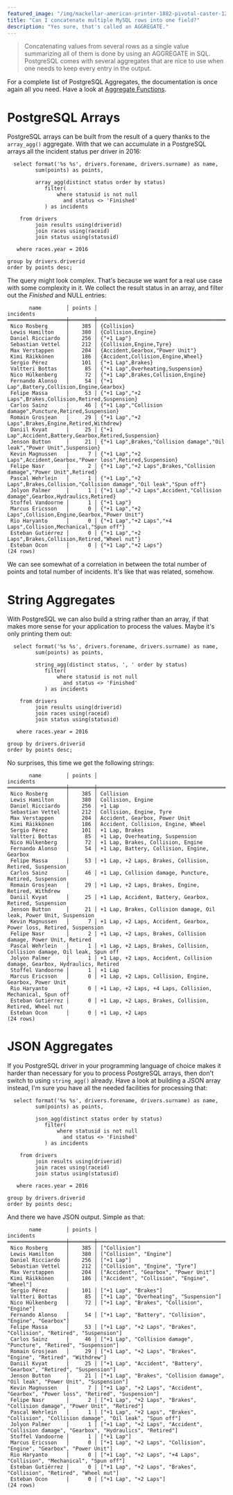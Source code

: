 ```yaml
---
featured_image: "/img/mackellar-american-printer-1882-pivotal-caster-1200rgb-2048x.jpg"
title: "Can I concatenate multiple MySQL rows into one field?"
description: "Yes sure, that's called an AGGREGATE."
---
```


> Concatenating values from several rows as a single value summarizing all
> of them is done by using an AGGREGATE in SQL. PostgreSQL comes with
> several aggregates that are nice to use when one needs to keep every entry
> in the output.

For a complete list of PostgreSQL Aggregates, the documentation is once
again all you need. Have a look at [Aggregate
Functions](https://www.postgresql.org/docs/current/static/functions-aggregate.html).

# PostgreSQL Arrays

PostgreSQL arrays can be built from the result of a query thanks to the
`array_agg()` aggregate. With that we can accumulate in a PostgreSQL arrays
all the incident status per driver in 2016:

~~~
  select format('%s %s', drivers.forename, drivers.surname) as name,
         sum(points) as points,
         
         array_agg(distinct status order by status)
            filter(
                where statusid is not null
                  and status <> 'Finished'
            ) as incidents
    
    from drivers
         join results using(driverid)
         join races using(raceid)
         join status using(statusid)
   
   where races.year = 2016

group by drivers.driverid
order by points desc;
~~~

The query might look complex. That's because we want for a real use case
with some complexity in it. We collect the result status in an array, and
filter out the *Finished* and NULL entries:

~~~
       name        │ points │                                   incidents                                    
═══════════════════╪════════╪════════════════════════════════════════════════════════════════════════════════
 Nico Rosberg      │    385 │ {Collision}
 Lewis Hamilton    │    380 │ {Collision,Engine}
 Daniel Ricciardo  │    256 │ {"+1 Lap"}
 Sebastian Vettel  │    212 │ {Collision,Engine,Tyre}
 Max Verstappen    │    204 │ {Accident,Gearbox,"Power Unit"}
 Kimi Räikkönen    │    186 │ {Accident,Collision,Engine,Wheel}
 Sergio Pérez      │    101 │ {"+1 Lap",Brakes}
 Valtteri Bottas   │     85 │ {"+1 Lap",Overheating,Suspension}
 Nico Hülkenberg   │     72 │ {"+1 Lap",Brakes,Collision,Engine}
 Fernando Alonso   │     54 │ {"+1 Lap",Battery,Collision,Engine,Gearbox}
 Felipe Massa      │     53 │ {"+1 Lap","+2 Laps",Brakes,Collision,Retired,Suspension}
 Carlos Sainz      │     46 │ {"+1 Lap","Collision damage",Puncture,Retired,Suspension}
 Romain Grosjean   │     29 │ {"+1 Lap","+2 Laps",Brakes,Engine,Retired,Withdrew}
 Daniil Kvyat      │     25 │ {"+1 Lap",Accident,Battery,Gearbox,Retired,Suspension}
 Jenson Button     │     21 │ {"+1 Lap",Brakes,"Collision damage","Oil leak","Power Unit",Suspension}
 Kevin Magnussen   │      7 │ {"+1 Lap","+2 Laps",Accident,Gearbox,"Power loss",Retired,Suspension}
 Felipe Nasr       │      2 │ {"+1 Lap","+2 Laps",Brakes,"Collision damage","Power Unit",Retired}
 Pascal Wehrlein   │      1 │ {"+1 Lap","+2 Laps",Brakes,Collision,"Collision damage","Oil leak","Spun off"}
 Jolyon Palmer     │      1 │ {"+1 Lap","+2 Laps",Accident,"Collision damage",Gearbox,Hydraulics,Retired}
 Stoffel Vandoorne │      1 │ {"+1 Lap"}
 Marcus Ericsson   │      0 │ {"+1 Lap","+2 Laps",Collision,Engine,Gearbox,"Power Unit"}
 Rio Haryanto      │      0 │ {"+1 Lap","+2 Laps","+4 Laps",Collision,Mechanical,"Spun off"}
 Esteban Gutiérrez │      0 │ {"+1 Lap","+2 Laps",Brakes,Collision,Retired,"Wheel nut"}
 Esteban Ocon      │      0 │ {"+1 Lap","+2 Laps"}
(24 rows)
~~~

We can see somewhat of a correlation in between the total number of points
and total number of incidents. It's like that was related, somehow.

# String Aggregates

With PostgreSQL we can also build a string rather than an array, if that
makes more sense for your application to process the values. Maybe it's only
printing them out:

~~~
  select format('%s %s', drivers.forename, drivers.surname) as name,
         sum(points) as points,
         
         string_agg(distinct status, ', ' order by status)
            filter(
                where statusid is not null
                  and status <> 'Finished'
            ) as incidents
    
    from drivers
         join results using(driverid)
         join races using(raceid)
         join status using(statusid)
   
   where races.year = 2016

group by drivers.driverid
order by points desc;
~~~

No surprises, this time we get the following strings:

~~~
       name        │ points │                                 incidents                                 
═══════════════════╪════════╪═══════════════════════════════════════════════════════════════════════════
 Nico Rosberg      │    385 │ Collision
 Lewis Hamilton    │    380 │ Collision, Engine
 Daniel Ricciardo  │    256 │ +1 Lap
 Sebastian Vettel  │    212 │ Collision, Engine, Tyre
 Max Verstappen    │    204 │ Accident, Gearbox, Power Unit
 Kimi Räikkönen    │    186 │ Accident, Collision, Engine, Wheel
 Sergio Pérez      │    101 │ +1 Lap, Brakes
 Valtteri Bottas   │     85 │ +1 Lap, Overheating, Suspension
 Nico Hülkenberg   │     72 │ +1 Lap, Brakes, Collision, Engine
 Fernando Alonso   │     54 │ +1 Lap, Battery, Collision, Engine, Gearbox
 Felipe Massa      │     53 │ +1 Lap, +2 Laps, Brakes, Collision, Retired, Suspension
 Carlos Sainz      │     46 │ +1 Lap, Collision damage, Puncture, Retired, Suspension
 Romain Grosjean   │     29 │ +1 Lap, +2 Laps, Brakes, Engine, Retired, Withdrew
 Daniil Kvyat      │     25 │ +1 Lap, Accident, Battery, Gearbox, Retired, Suspension
 Jenson Button     │     21 │ +1 Lap, Brakes, Collision damage, Oil leak, Power Unit, Suspension
 Kevin Magnussen   │      7 │ +1 Lap, +2 Laps, Accident, Gearbox, Power loss, Retired, Suspension
 Felipe Nasr       │      2 │ +1 Lap, +2 Laps, Brakes, Collision damage, Power Unit, Retired
 Pascal Wehrlein   │      1 │ +1 Lap, +2 Laps, Brakes, Collision, Collision damage, Oil leak, Spun off
 Jolyon Palmer     │      1 │ +1 Lap, +2 Laps, Accident, Collision damage, Gearbox, Hydraulics, Retired
 Stoffel Vandoorne │      1 │ +1 Lap
 Marcus Ericsson   │      0 │ +1 Lap, +2 Laps, Collision, Engine, Gearbox, Power Unit
 Rio Haryanto      │      0 │ +1 Lap, +2 Laps, +4 Laps, Collision, Mechanical, Spun off
 Esteban Gutiérrez │      0 │ +1 Lap, +2 Laps, Brakes, Collision, Retired, Wheel nut
 Esteban Ocon      │      0 │ +1 Lap, +2 Laps
(24 rows)
~~~

# JSON Aggregates

If you PostgreSQL driver in your programming language of choice makes it
harder than necessary for you to process PostgreSQL arrays, then don't
switch to using `string_agg()` already. Have a look at building a JSON array
instead, I'm sure you have all the needed facilities for processing that:

~~~
  select format('%s %s', drivers.forename, drivers.surname) as name,
         sum(points) as points,
         
         json_agg(distinct status order by status)
            filter(
                where statusid is not null
                  and status <> 'Finished'
            ) as incidents
    
    from drivers
         join results using(driverid)
         join races using(raceid)
         join status using(statusid)
   
   where races.year = 2016

group by drivers.driverid
order by points desc;
~~~

And there we have JSON output. Simple as that:

~~~
       name        │ points │                                         incidents                                         
═══════════════════╪════════╪═══════════════════════════════════════════════════════════════════════════════════════════
 Nico Rosberg      │    385 │ ["Collision"]
 Lewis Hamilton    │    380 │ ["Collision", "Engine"]
 Daniel Ricciardo  │    256 │ ["+1 Lap"]
 Sebastian Vettel  │    212 │ ["Collision", "Engine", "Tyre"]
 Max Verstappen    │    204 │ ["Accident", "Gearbox", "Power Unit"]
 Kimi Räikkönen    │    186 │ ["Accident", "Collision", "Engine", "Wheel"]
 Sergio Pérez      │    101 │ ["+1 Lap", "Brakes"]
 Valtteri Bottas   │     85 │ ["+1 Lap", "Overheating", "Suspension"]
 Nico Hülkenberg   │     72 │ ["+1 Lap", "Brakes", "Collision", "Engine"]
 Fernando Alonso   │     54 │ ["+1 Lap", "Battery", "Collision", "Engine", "Gearbox"]
 Felipe Massa      │     53 │ ["+1 Lap", "+2 Laps", "Brakes", "Collision", "Retired", "Suspension"]
 Carlos Sainz      │     46 │ ["+1 Lap", "Collision damage", "Puncture", "Retired", "Suspension"]
 Romain Grosjean   │     29 │ ["+1 Lap", "+2 Laps", "Brakes", "Engine", "Retired", "Withdrew"]
 Daniil Kvyat      │     25 │ ["+1 Lap", "Accident", "Battery", "Gearbox", "Retired", "Suspension"]
 Jenson Button     │     21 │ ["+1 Lap", "Brakes", "Collision damage", "Oil leak", "Power Unit", "Suspension"]
 Kevin Magnussen   │      7 │ ["+1 Lap", "+2 Laps", "Accident", "Gearbox", "Power loss", "Retired", "Suspension"]
 Felipe Nasr       │      2 │ ["+1 Lap", "+2 Laps", "Brakes", "Collision damage", "Power Unit", "Retired"]
 Pascal Wehrlein   │      1 │ ["+1 Lap", "+2 Laps", "Brakes", "Collision", "Collision damage", "Oil leak", "Spun off"]
 Jolyon Palmer     │      1 │ ["+1 Lap", "+2 Laps", "Accident", "Collision damage", "Gearbox", "Hydraulics", "Retired"]
 Stoffel Vandoorne │      1 │ ["+1 Lap"]
 Marcus Ericsson   │      0 │ ["+1 Lap", "+2 Laps", "Collision", "Engine", "Gearbox", "Power Unit"]
 Rio Haryanto      │      0 │ ["+1 Lap", "+2 Laps", "+4 Laps", "Collision", "Mechanical", "Spun off"]
 Esteban Gutiérrez │      0 │ ["+1 Lap", "+2 Laps", "Brakes", "Collision", "Retired", "Wheel nut"]
 Esteban Ocon      │      0 │ ["+1 Lap", "+2 Laps"]
(24 rows)
~~~
